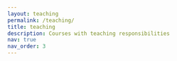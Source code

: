 ```yaml
---
layout: teaching
permalink: /teaching/
title: teaching
description: Courses with teaching responsibilities
nav: true
nav_order: 3
---
```


